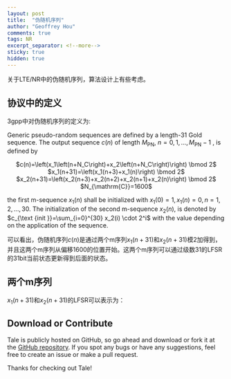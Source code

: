```yaml
---
layout: post
title:  "伪随机序列"
author: "Geoffrey Hou"
comments: true
tags: NR
excerpt_separator: <!--more-->
sticky: true
hidden: true
---
```


<head>
    <script src="https://cdn.mathjax.org/mathjax/latest/MathJax.js?config=TeX-AMS-MML_HTMLorMML" type="text/javascript"></script>
    <script type="text/x-mathjax-config">
        MathJax.Hub.Config({
            tex2jax: {
            skipTags: ['script', 'noscript', 'style', 'textarea', 'pre'],
            inlineMath: [['$','$']]
            }
        });
    </script>
</head>

关于LTE/NR中的伪随机序列，算法设计上有些考虑。<!--more-->

## 协议中的定义
3gpp中对伪随机序列的定义为:

Generic pseudo-random sequences are defined by a length-31 Gold sequence. The output sequence $c(n)$ of length $M_{\mathrm{PN}}$, $n=0,1, \ldots, M_{\mathrm{PN}}-1$ , is defined by 
<center>$c(n)=\left(x_1\left(n+N_C\right)+x_2\left(n+N_C\right)\right) \bmod 2$</center>
<center>$x_1(n+31)=\left(x_1(n+3)+x_1(n)\right) \bmod 2$</center>
<center>$x_2(n+31)=\left(x_2(n+3)+x_2(n+2)+x_2(n+1)+x_2(n)\right) \bmod 2$</center>
<center>$N_{\mathrm{C}}=1600$</center>

the first m-sequence $x_1(n)$ shall be initialized with $x_1(0)=1, x_1(n)=0, n=1,2, \ldots, 30$. The initialization of the second m-sequence $x_2(n)$, is denoted by $c_{\text {init }}=\sum_{i=0}^{30} x_2(i) \cdot 2^i$ with the value depending on the application of the sequence.

可以看出，伪随机序列$c(n)$是通过两个m序列$x_1(n+31)$和$x_2(n+31)$模2加得到，并且这两个m序列从偏移1600的位置开始。这两个m序列可以通过级数31的LFSR的31bit当前状态更新得到后面的状态。

## 两个m序列
$x_1(n+31)$和$x_2(n+31)$的LFSR可以表示为：

## Download or Contribute
Tale is publicly hosted on GitHub, so go ahead and download or fork it at the [GitHub repository](https://github.com/chesterhow/tale). If you spot any bugs or have any suggestions, feel free to create an issue or make a pull request.

Thanks for checking out Tale!
